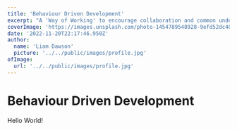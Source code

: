 ```yaml
---
title: 'Behaviour Driven Development'
excerpt: "A 'Way of Working' to encourage collaboration and common understanding of a project within your team."
coverImage: 'https://images.unsplash.com/photo-1454789548928-9efd52dc4031?ixlib=rb-4.0.3&ixid=MnwxMjA3fDB8MHxwaG90by1wYWdlfHx8fGVufDB8fHx8&auto=format&fit=crop&w=1760&q=80'
date: '2022-11-20T22:17:46.950Z'
author:
  name: 'Liam Dawson'
  picture: '../../public/images/profile.jpg'
ofImage:
  url: '../../public/images/profile.jpg'
---
```


# Behaviour Driven Development

Hello World!
